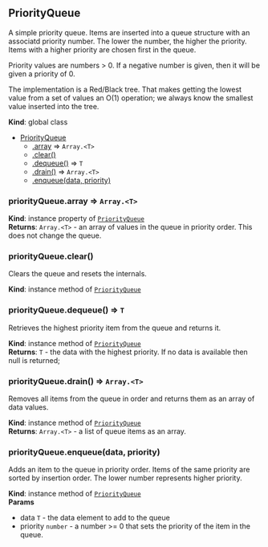<a name="PriorityQueue"></a>

## PriorityQueue
A simple priority queue.  Items are inserted into a queue structure with an
associatd priority number.  The lower the number, the higher the priority.
Items with a higher priority are chosen first in the queue.

Priority values are numbers > 0.  If a negative number is given, then it
will be given a priority of 0.

The implementation is a Red/Black tree.  That makes getting the lowest
value from a set of values an O(1) operation; we always know the smallest
value inserted into the tree.

**Kind**: global class  

* [PriorityQueue](#PriorityQueue)
    * [.array](#PriorityQueue+array) ⇒ <code>Array.&lt;T&gt;</code>
    * [.clear()](#PriorityQueue+clear)
    * [.dequeue()](#PriorityQueue+dequeue) ⇒ <code>T</code>
    * [.drain()](#PriorityQueue+drain) ⇒ <code>Array.&lt;T&gt;</code>
    * [.enqueue(data, priority)](#PriorityQueue+enqueue)

<a name="PriorityQueue+array"></a>

### priorityQueue.array ⇒ <code>Array.&lt;T&gt;</code>
**Kind**: instance property of [<code>PriorityQueue</code>](#PriorityQueue)  
**Returns**: <code>Array.&lt;T&gt;</code> - an array of values in the queue in priority order.  This
does not change the queue.  
<a name="PriorityQueue+clear"></a>

### priorityQueue.clear()
Clears the queue and resets the internals.

**Kind**: instance method of [<code>PriorityQueue</code>](#PriorityQueue)  
<a name="PriorityQueue+dequeue"></a>

### priorityQueue.dequeue() ⇒ <code>T</code>
Retrieves the highest priority item from the queue and returns it.

**Kind**: instance method of [<code>PriorityQueue</code>](#PriorityQueue)  
**Returns**: <code>T</code> - the data with the highest priority.  If no data is available
then null is returned;  
<a name="PriorityQueue+drain"></a>

### priorityQueue.drain() ⇒ <code>Array.&lt;T&gt;</code>
Removes all items from the queue in order and returns them as an
array of data values.

**Kind**: instance method of [<code>PriorityQueue</code>](#PriorityQueue)  
**Returns**: <code>Array.&lt;T&gt;</code> - a list of queue items as an array.  
<a name="PriorityQueue+enqueue"></a>

### priorityQueue.enqueue(data, priority)
Adds an item to the queue in priority order.  Items of the same priority
are sorted by insertion order.  The lower number represents higher
priority.

**Kind**: instance method of [<code>PriorityQueue</code>](#PriorityQueue)  
**Params**

- data <code>T</code> - the data element to add to the queue
- priority <code>number</code> - a number >= 0 that sets the priority of the
item in the queue.

